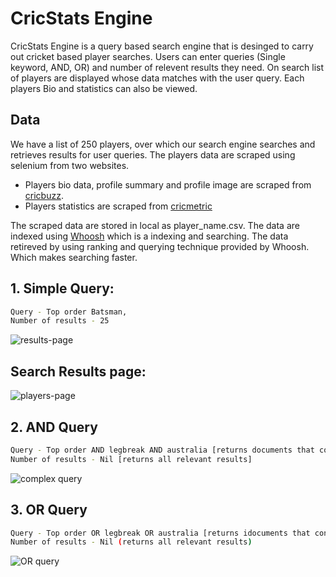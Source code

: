 # CricStats Engine

CricStats Engine is a query based search engine that is desinged to carry out cricket based player searches. Users can enter queries (Single keyword, AND, OR) and number of relevent results they need. On search list of players are displayed whose data matches with the user query. Each players Bio and statistics can also be viewed.

## Data 

We have a list of 250 players, over which our search engine searches and retrieves results for user queries. The players data are scraped using selenium from two websites. 
  
 * Players bio data, profile summary and profile image are scraped from [cricbuzz](https://www.cricbuzz.com/).
 * Players statistics are scraped from [cricmetric](http://www.cricmetric.com/index.py)
  
The scraped data are stored in local as player_name.csv. The data are indexed using [Whoosh](https://pypi.org/project/Whoosh/) which is a indexing and searching. The data retireved by using ranking and querying technique provided by Whoosh. Which makes searching faster.


## 1. Simple Query:

```bash
Query - Top order Batsman, 
Number of results - 25
```

![results-page](https://user-images.githubusercontent.com/43880647/114308788-9e1ef180-9b02-11eb-9346-e4c708bdeae9.gif)

## Search Results page:

![players-page](https://user-images.githubusercontent.com/43880647/114309581-403fd900-9b05-11eb-93c2-a9354c7c493b.gif)


## 2. AND Query

```bash
Query - Top order AND legbreak AND australia [returns documents that containing all three queries],
Number of results - Nil [returns all relevant results]
```


![complex query](https://user-images.githubusercontent.com/43880647/114309817-35397880-9b06-11eb-93e4-9aa9be350022.gif)

## 3. OR Query

```bash
Query - Top order OR legbreak OR australia [returns idocuments that containing either of three queries satisfies], 
Number of results - Nil (returns all relevant results)
```

![OR query](https://user-images.githubusercontent.com/43880647/114310175-8f870900-9b07-11eb-9f06-8c4949c09763.gif)
